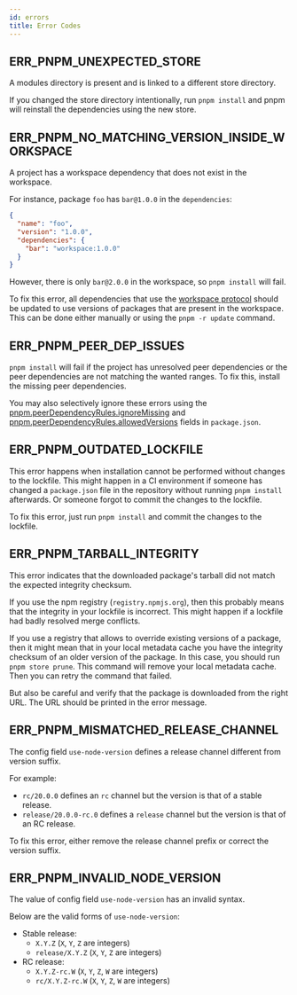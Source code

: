 ```yaml
---
id: errors
title: Error Codes
---
```


## ERR_PNPM_UNEXPECTED_STORE

A modules directory is present and is linked to a different store directory.

If you changed the store directory intentionally, run `pnpm install` and pnpm will reinstall the dependencies using the new store.

## ERR_PNPM_NO_MATCHING_VERSION_INSIDE_WORKSPACE

A project has a workspace dependency that does not exist in the workspace.

For instance, package `foo` has `bar@1.0.0` in the `dependencies`:

```json
{
  "name": "foo",
  "version": "1.0.0",
  "dependencies": {
    "bar": "workspace:1.0.0"
  }
}
```

However, there is only `bar@2.0.0` in the workspace, so `pnpm install` will fail.

To fix this error, all dependencies that use the [workspace protocol] should be updated to use versions of packages that are present in the workspace. This can be done either manually or using the `pnpm -r update` command.

[workspace protocol]: ./workspaces.md#workspace-protocol-workspace

## ERR_PNPM_PEER_DEP_ISSUES

`pnpm install` will fail if the project has unresolved peer dependencies or the peer dependencies are not matching the wanted ranges. To fix this, install the missing peer dependencies.

You may also selectively ignore these errors using the [pnpm.peerDependencyRules.ignoreMissing](package_json#pnpmpeerdependencyrulesignoremissing) and [pnpm.peerDependencyRules.allowedVersions](package_json#pnpmpeerdependencyrulesallowedversions) fields in `package.json`.

## ERR_PNPM_OUTDATED_LOCKFILE

This error happens when installation cannot be performed without changes to the lockfile. This might happen in a CI environment if someone has changed a `package.json` file in the repository without running `pnpm install` afterwards. Or someone forgot to commit the changes to the lockfile.

To fix this error, just run `pnpm install` and commit the changes to the lockfile.

## ERR\_PNPM\_TARBALL\_INTEGRITY

This error indicates that the downloaded package's tarball did not match the expected integrity checksum.

If you use the npm registry (`registry.npmjs.org`), then this probably means that the integrity in your lockfile is incorrect.
This might happen if a lockfile had badly resolved merge conflicts.

If you use a registry that allows to override existing versions of a package, then it might mean that in your local metadata cache you have the integrity checksum of an older version of the package. In this case, you should run `pnpm store prune`. This command will remove your local metadata cache. Then you can retry the command that failed.

But also be careful and verify that the package is downloaded from the right URL. The URL should be printed in the error message.

## ERR_PNPM_MISMATCHED_RELEASE_CHANNEL

The config field `use-node-version` defines a release channel different from version suffix.

For example:
* `rc/20.0.0` defines an `rc` channel but the version is that of a stable release.
* `release/20.0.0-rc.0` defines a `release` channel but the version is that of an RC release.

To fix this error, either remove the release channel prefix or correct the version suffix.

## ERR_PNPM_INVALID_NODE_VERSION

The value of config field `use-node-version` has an invalid syntax.

Below are the valid forms of `use-node-version`:
* Stable release:
  * `X.Y.Z` (`X`, `Y`, `Z` are integers)
  * `release/X.Y.Z` (`X`, `Y`, `Z` are integers)
* RC release:
  * `X.Y.Z-rc.W` (`X`, `Y`, `Z`, `W` are integers)
  * `rc/X.Y.Z-rc.W` (`X`, `Y`, `Z`, `W` are integers)
